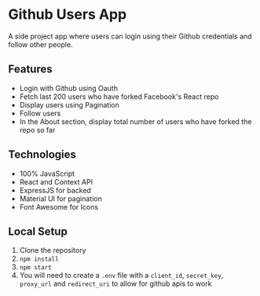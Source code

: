 # Github Users App
A side project app where users can login using their Github credentials and follow other people.

## Features
- Login with Github using Oauth
- Fetch last 200 users who have forked Facebook's React repo
- Display users using Pagination
- Follow users
- In the About section, display total number of users who have forked the repo so far

## Technologies
- 100% JavaScript
- React and Context API
- ExpressJS for backed
- Material UI for pagination
- Font Awesome for Icons

## Local Setup
1. Clone the repository
2. `npm install`
3. `npm start`
4. You will need to create a `.env` file with a `client_id`, `secret_key`, `proxy_url` and `redirect_uri` to allow for github apis to work
